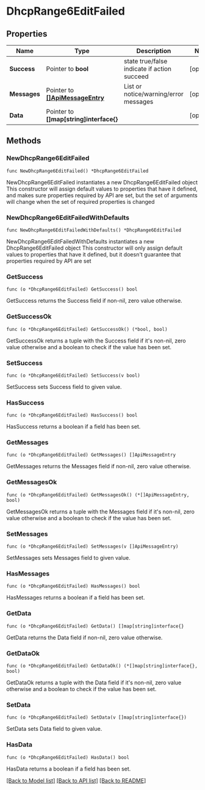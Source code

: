 # DhcpRange6EditFailed

## Properties

Name | Type | Description | Notes
------------ | ------------- | ------------- | -------------
**Success** | Pointer to **bool** | state true/false indicate if action succeed | [optional] 
**Messages** | Pointer to [**[]ApiMessageEntry**](ApiMessageEntry.md) | List or notice/warning/error messages | [optional] 
**Data** | Pointer to **[]map[string]interface{}** |  | [optional] 

## Methods

### NewDhcpRange6EditFailed

`func NewDhcpRange6EditFailed() *DhcpRange6EditFailed`

NewDhcpRange6EditFailed instantiates a new DhcpRange6EditFailed object
This constructor will assign default values to properties that have it defined,
and makes sure properties required by API are set, but the set of arguments
will change when the set of required properties is changed

### NewDhcpRange6EditFailedWithDefaults

`func NewDhcpRange6EditFailedWithDefaults() *DhcpRange6EditFailed`

NewDhcpRange6EditFailedWithDefaults instantiates a new DhcpRange6EditFailed object
This constructor will only assign default values to properties that have it defined,
but it doesn't guarantee that properties required by API are set

### GetSuccess

`func (o *DhcpRange6EditFailed) GetSuccess() bool`

GetSuccess returns the Success field if non-nil, zero value otherwise.

### GetSuccessOk

`func (o *DhcpRange6EditFailed) GetSuccessOk() (*bool, bool)`

GetSuccessOk returns a tuple with the Success field if it's non-nil, zero value otherwise
and a boolean to check if the value has been set.

### SetSuccess

`func (o *DhcpRange6EditFailed) SetSuccess(v bool)`

SetSuccess sets Success field to given value.

### HasSuccess

`func (o *DhcpRange6EditFailed) HasSuccess() bool`

HasSuccess returns a boolean if a field has been set.

### GetMessages

`func (o *DhcpRange6EditFailed) GetMessages() []ApiMessageEntry`

GetMessages returns the Messages field if non-nil, zero value otherwise.

### GetMessagesOk

`func (o *DhcpRange6EditFailed) GetMessagesOk() (*[]ApiMessageEntry, bool)`

GetMessagesOk returns a tuple with the Messages field if it's non-nil, zero value otherwise
and a boolean to check if the value has been set.

### SetMessages

`func (o *DhcpRange6EditFailed) SetMessages(v []ApiMessageEntry)`

SetMessages sets Messages field to given value.

### HasMessages

`func (o *DhcpRange6EditFailed) HasMessages() bool`

HasMessages returns a boolean if a field has been set.

### GetData

`func (o *DhcpRange6EditFailed) GetData() []map[string]interface{}`

GetData returns the Data field if non-nil, zero value otherwise.

### GetDataOk

`func (o *DhcpRange6EditFailed) GetDataOk() (*[]map[string]interface{}, bool)`

GetDataOk returns a tuple with the Data field if it's non-nil, zero value otherwise
and a boolean to check if the value has been set.

### SetData

`func (o *DhcpRange6EditFailed) SetData(v []map[string]interface{})`

SetData sets Data field to given value.

### HasData

`func (o *DhcpRange6EditFailed) HasData() bool`

HasData returns a boolean if a field has been set.


[[Back to Model list]](../README.md#documentation-for-models) [[Back to API list]](../README.md#documentation-for-api-endpoints) [[Back to README]](../README.md)


